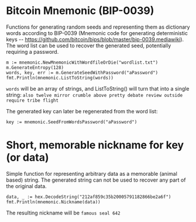 # Bitcoin Mnemonic (BIP-0039)
Functions for generating random seeds and representing them as dictionary words according to BIP-0039 (Mnemonic code for generating deterministic keys -- https://github.com/bitcoin/bips/blob/master/bip-0039.mediawiki). The word list can be used to recover the generated seed, potentially requiring a password.

```
m := mnemonic.NewMnemonicWithWordfileOrDie("wordlist.txt")
m.GenerateEntropy(128)
words, key, err := m.GenerateSeedWithPassword("aPassword")
fmt.Println(mnemonic.ListToString(words))
```

`words` will be an array of strings, and ListToString() will turn that into a single string:
`also twelve mirror crumble above pretty debate review outside require tribe flight`

The generated key can later be regenerated from the word list:
```
key := mnemonic.SeedFromWordsPassword("aPassword")
```

# Short, memorable nickname for key (or data)
Simple function for representing arbitrary data as a memorable (animal based) string. The generated string can not be used to recover any part of the original data.

```
data, _ := hex.DecodeString("212af859c35b20005791182866be2a6f")
fmt.Println(mnemonic.Nickname(data))
```
The resulting nickname will be `famous seal 642`
